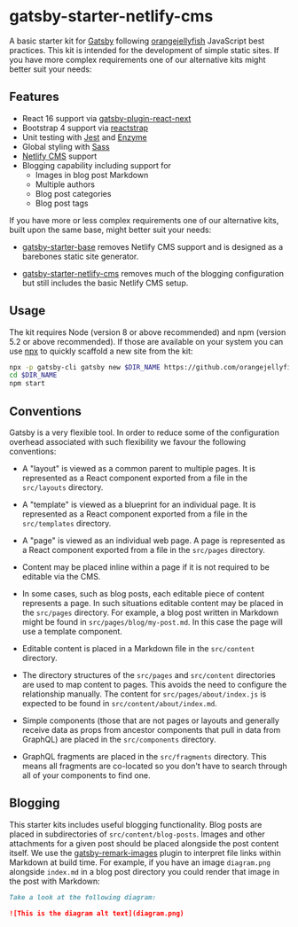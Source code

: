 # gatsby-starter-netlify-cms

A basic starter kit for [Gatsby][gatsby] following [orangejellyfish][oj]
JavaScript best practices. This kit is intended for the development of simple
static sites. If you have more complex requirements one of our alternative kits
might better suit your needs:

## Features

- React 16 support via [gatsby-plugin-react-next][gprn]
- Bootstrap 4 support via [reactstrap][rs]
- Unit testing with [Jest][jest] and [Enzyme][enz]
- Global styling with [Sass][sass]
- [Netlify CMS][ncms] support
- Blogging capability including support for
  - Images in blog post Markdown
  - Multiple authors
  - Blog post categories
  - Blog post tags

If you have more or less complex requirements one of our alternative kits, built
upon the same base, might better suit your needs:

- [gatsby-starter-base][gsbase] removes Netlify CMS support and is designed as a
  barebones static site generator.

- [gatsby-starter-netlify-cms][gsn] removes much of the blogging configuration
  but still includes the basic Netlify CMS setup.

## Usage

The kit requires Node (version 8 or above recommended) and npm (version 5.2 or
above recommended). If those are available on your system you can use [npx][npx]
to quickly scaffold a new site from the kit:

```sh
npx -p gatsby-cli gatsby new $DIR_NAME https://github.com/orangejellyfish/gatsby-starter-blog
cd $DIR_NAME
npm start
```

## Conventions

Gatsby is a very flexible tool. In order to reduce some of the configuration
overhead associated with such flexibility we favour the following conventions:

- A "layout" is viewed as a common parent to multiple pages. It is represented
  as a React component exported from a file in the `src/layouts` directory.

- A "template" is viewed as a blueprint for an individual page. It is represented
  as a React component exported from a file in the `src/templates` directory.

- A "page" is viewed as an individual web page. A page is represented as a
  React component exported from a file in the `src/pages` directory.

- Content may be placed inline within a page if it is not required to be
  editable via the CMS.

- In some cases, such as blog posts, each editable piece of content represents
  a page. In such situations editable content may be placed in the `src/pages`
  directory. For example, a blog post written in Markdown might be found in
  `src/pages/blog/my-post.md`. In this case the page will use a template
  component.

- Editable content is placed in a Markdown file in the `src/content` directory.

- The directory structures of the `src/pages` and `src/content` directories are
  used to map content to pages. This avoids the need to configure the
  relationship manually. The content for `src/pages/about/index.js` is expected
  to be found in `src/content/about/index.md`.

- Simple components (those that are not pages or layouts and generally receive
  data as props from ancestor components that pull in data from GraphQL) are
  placed in the `src/components` directory.

- GraphQL fragments are placed in the `src/fragments` directory. This means all
  fragments are co-located so you don't have to search through all of your
  components to find one.

## Blogging

This starter kits includes useful blogging functionality. Blog posts are placed
in subdirectories of `src/content/blog-posts`. Images and other attachments for
a given post should be placed alongside the post content itself. We use the
[gatsby-remark-images][gri] plugin to interpret file links within Markdown at
build time. For example, if you have an image `diagram.png` alongside `index.md`
in a blog post directory you could render that image in the post with Markdown:

```md
Take a look at the following diagram:

![This is the diagram alt text](diagram.png)
```

[gatsby]: https://www.gatsbyjs.org/
[oj]: https://orangejellyfish.com/
[gprn]: https://www.npmjs.com/package/gatsby-plugin-react-next
[rs]: https://reactstrap.github.io/
[jest]: https://facebook.github.io/jest/
[enz]: https://github.com/airbnb/enzyme
[sass]: https://sass-lang.com/
[ncms]: https://www.netlifycms.org/
[gsbase]: https://github.com/orangejellyfish/gatsby-starter-base
[gsn]: https://github.com/orangejellyfish/gatsby-starter-netlify-cms
[ncms]: https://www.netlifycms.org/
[npx]: https://www.npmjs.com/package/npx
[gri]: https://www.gatsbyjs.org/packages/gatsby-remark-images/
